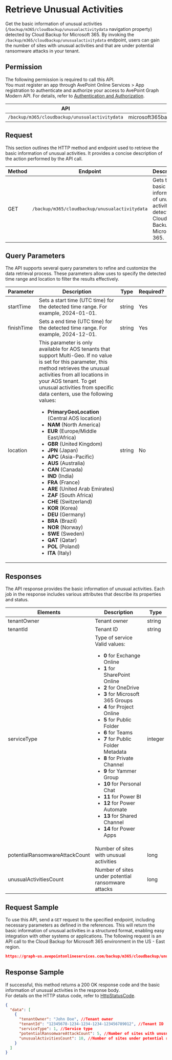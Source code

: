 # Retrieve Unusual Activities

Get the basic information of unusual activities (`/backup/m365/cloudbackup/unusualactivitydata` navigation property) detected by Cloud Backup for Microsoft 365. By invoking the `/backup/m365/cloudbackup/unusualactivitydata` endpoint, users can gain the number of sites with unusual activities and that are under potential ransomware attacks in your tenant.

## Permission

The following permission is required to call this API.  
You must register an app through AvePoint Online Services > App registration to authenticate and authorize your access to AvePoint Graph Modern API. For details, refer to [Authentication and Authorization](https://learn.avepoint.com/docs/Use-AvePoint-Graph-Modern-API.html#authentication-and-authorization).

| API   | Permission |
|---|---|
|`/backup/m365/cloudbackup/unusualactivitydata` | microsoft365backup.unusualActivity.read.all|

## Request

This section outlines the HTTP method and endpoint used to retrieve the basic information of unusual activities. It provides a concise description of the action performed by the API call.  

| Method | Endpoint | Description |
| --- | --- | --- |
| GET | `/backup/m365/cloudbackup/unusualactivitydata` | Gets the basic information of unusual activities detected by Cloud Backup for Microsoft 365. |

## Query Parameters

The API supports several query parameters to refine and customize the data retrieval process. These parameters allow uses to specify the detected time range and location to filter the results effectively.  


| Parameter  | Description | Type   | Required? |
|------------|-------------|--------|-----------|
| startTime  | Sets a start time (UTC time) for the detected time range. For example, 2024-01-01.| string | Yes |
| finishTime    | Sets a end time (UTC time) for the detected time range. For example, 2024-12-01. | string | Yes |
| location   | This parameter is only available for AOS tenants that support Multi-Geo. If no value is set for this parameter, this method retrieves the unusual activities from all locations in your AOS tenant. To get unusual activities from specific data centers, use the following values: <ul><li>**PrimaryGeoLocation** (Central AOS location)</li> <li>**NAM** (North America)</li> <li>**EUR** (Europe/Middle East/Africa)</li> <li>**GBR** (United Kingdom)</li> <li>**JPN** (Japan)</li> <li>**APC** (Asia-Pacific)</li> <li>**AUS** (Australia)</li> <li>**CAN** (Canada)</li> <li>**IND** (India)</li> <li>**FRA** (France)</li>    <li>**ARE** (United Arab Emirates)</li> <li>**ZAF** (South Africa)</li> <li>**CHE** (Switzerland)</li> <li>**KOR** (Korea)</li> <li>**DEU** (Germany)</li> <li>**BRA** (Brazil)</li> <li>**NOR** (Norway)</li> <li>**SWE** (Sweden)</li> <li>**QAT** (Qatar)</li> <li>**POL** (Poland)</li> <li>**ITA** (Italy)</li></ul>     | string | No |

## Responses

The API response provides the basic information of unusual activities. Each job in the response includes various attributes that describe its properties and status.

| Elements | Description | Type   |
| --- | --- | --- |
| tenantOwner | Tenant owner | string |
| tenantId | Tenant ID | string |
| serviceType | Type of service <br> Valid values: <br> <ul><li> **0** for Exchange Online <br> </li><li>**1** for  SharePoint Online <br> </li><li>**2** for OneDrive <br> </li><li>**3** for Microsoft 365 Groups <br> </li><li>**4** for Project Online <br> </li><li>**5** for Public Folder <br> </li><li>**6** for Teams <br> </li><li>**7** for Public Folder Metadata <br> </li><li>**8** for Private Channel <br> </li><li> **9** for Yammer Group <br> </li><li>**10** for Personal Chat <br> </li><li>**11** for Power BI <br> </li><li>**12** for Power Automate <br> </li><li>**13** for Shared Channel <br> </li><li>**14** for Power Apps</li></ul> | integer |
| potentialRansomwareAttackCount  | Number of sites with unusual activities | long |
| unusualActivitiesCount | Number of sites under potential ransomware attacks | long |

## Request Sample

To use this API, send a `GET` request to the specified endpoint, including necessary parameters as defined in the references. This will return the basic information of unusual activities in a structured format, enabling easy integration with other systems or applications. The following request is an API call to the Cloud Backup for Microsoft 365 environment in the US - East region.  

```json
https://graph-us.avepointonlineservices.com/backup/m365/cloudbackup/unusualactivitydata?StartTime=2024-01-01&FinishTime=2024-12-30?Location=NAM
```

## Response Sample

If successful, this method returns a 200 OK response code and the basic information of unusual activities in the response body.  
For details on the HTTP status code, refer to [HttpStatusCode](https://learn.avepoint.com/docs/Use-AvePoint-Graph-Modern-API.html#http-status-code).

```json
{
  "data": [
    {
      "tenantOwner": "John Doe", //Tenant owner
      "tenantId": "12345678-1234-1234-1234-123456789012", //Tenant ID
      "serviceType": 1, //Service type
      "potentialRansomwareAttackCount": 5, //Number of sites with unusual activities
      "unusualActivitiesCount": 10, //Number of sites under potential ransomware attacks
    }
  ]
}
```